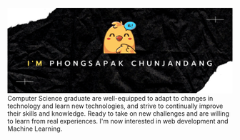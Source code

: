 ![](https://github.com/jaobigbang/jaobigbang/blob/main/banner_.png)
Computer Science graduate are well-equipped to adapt to changes in technology and learn new technologies, and strive to continually improve their skills and knowledge. Ready to take on new challenges and are willing to learn from real experiences. I'm now interested in web development and Machine Learning.
